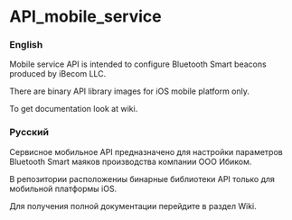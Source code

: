 # API_mobile_service

### English

Mobile service API is intended to configure Bluetooth Smart beacons produced by iBecom LLC.

There are binary API library images for iOS mobile platform only.

To get documentation look at wiki.

### Русский

Сервисное мобильное API предназначено для настройки параметров Bluetooth Smart маяков производства компании ООО Ибиком.

В репозитории расположениы бинарные библиотеки API только для мобильной платформы iOS.

Для получения полной документации перейдите в раздел Wiki.

